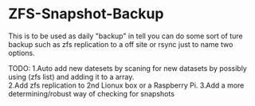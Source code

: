 # ZFS-Snapshot-Backup

This is to be used as daily "backup" in tell you can do some sort of ture backup such as zfs replication to a off site or rsync just to name two options.

TODO:
	1.Auto add new datesets by scaning for new datasets by possibly using (zfs list) and adding it to a array.	
	2.Add zfs replication to 2nd Lionux box or a Raspberry Pi.
	3.Add a more determining/robust way of checking for snapshots
